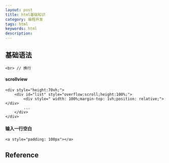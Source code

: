 ```yaml
---
layout: post
title: html基础知识
category: 编程开发
tags: html
keywords: html
description: 
---
```


## 基础语法

```
<br> // 换行
```

#### scrollview

```
<div style="height:70vh;">
	<div id="list" style="overflow:scroll;height:100%;">
		<div style=" width: 100%;margin-top: 1vh;position: relative;"></div>
		...
	</div>
</div>
```
#### 输入一行空白

```
<a style="padding: 100px"></a>
```

## Reference

